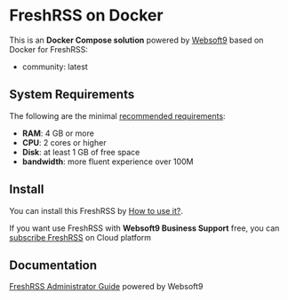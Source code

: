 # FreshRSS on Docker  

This is an **Docker Compose solution** powered by [Websoft9](https://www.websoft9.com) based on Docker for FreshRSS:


 - community:  latest


## System Requirements

The following are the minimal [recommended requirements](https://freshrss.org):

* **RAM**: 4 GB or more
* **CPU**: 2 cores or higher
* **Disk**: at least 1 GB of free space
* **bandwidth**: more fluent experience over 100M  

## Install

You can install this FreshRSS by [How to use it?](https://github.com/Websoft9/docker-library#how-to-use-it).   

If you want use FreshRSS with **Websoft9 Business Support** free, you can [subscribe FreshRSS](https://www.websoft9.com/apps) on Cloud platform

## Documentation

[FreshRSS Administrator Guide](https://support.websoft9.com/docs/freshrss) powered by Websoft9